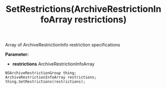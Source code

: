 ﻿---
uid: crmscript_ref_NSArchiveRestrictionGroup_SetRestrictions
title: SetRestrictions(ArchiveRestrictionInfoArray restrictions)
intellisense: NSArchiveRestrictionGroup.SetRestrictions
keywords: NSArchiveRestrictionGroup, GetRestrictions
so.topic: reference
---

Array of ArchiveRestrictionInfo restriction specifications

**Parameter:** 
 - **restrictions** ArchiveRestrictionInfoArray

```crmscript
NSArchiveRestrictionGroup thing;
ArchiveRestrictionInfoArray restrictions;
thing.SetRestrictions(restrictions);
```

